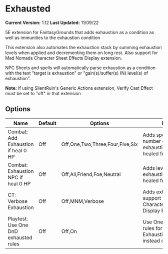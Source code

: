 # Exhausted

**Current Version:** 1.12
**Last Updated:** 11/09/22

5E extension for FantasyGrounds that adds exhaustion as a condition as well as immunities to the exhaustion condition

This extension also automates the exhaustion stack by summing exhaustion levels when applied and decrementing them on long rest. Also support for Mad Nomads Character Sheet Effects Display extension.

NPC Sheets and spells will automatically parse exhaustion as a condition with the text "target is exhaustion" or "gain(s)/suffer(s) (N) level(s) of exhaustion".

**Note:** If using SilentRuin's Generic Actions extension, Verify Cast Effect must be set to "off" in that extension

## Options

| Name| Default | Options | Notes |
|---|---|---|---|
|Combat: Add Exhaustion if heal 0 HP| Off| Off,One,Two,Three,Four,Five,Six| Adds specified number of levels of exhaustion when healed from 0 HP|
|Combat: Exhaustion NPC if heal 0 HP| Off| Off,All,Friend,Foe,Neutral| Adds level(s) of exhaustion to NPCs if healed from 0 HP|
|CT: Verbose Exhaustion| Off| Off,MNM,Verbose|Adds extra text to support Mad Nomads Character Sheet Display Extension|
|Playtest: Use One DnD exhausted rules| Off| Off,On|Use One DnD playtest rules for Exhaustion/Exhausted instead of 5E|
